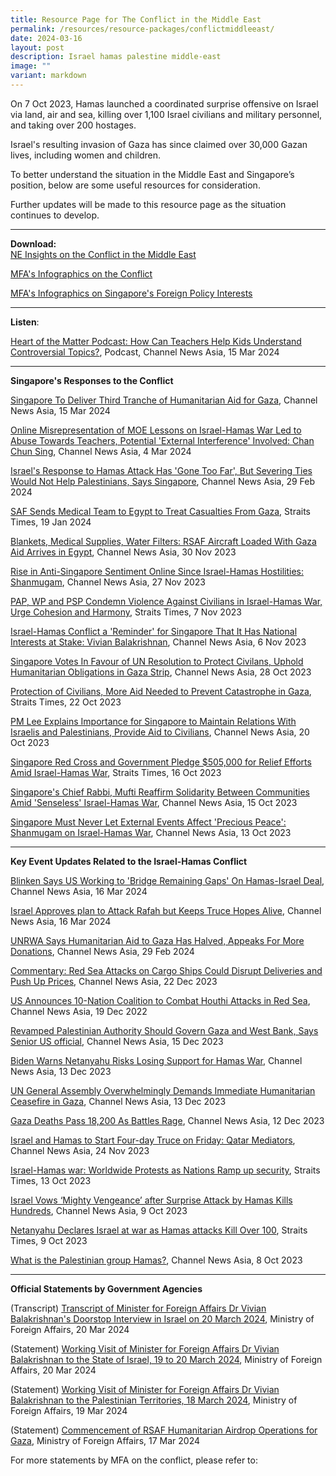 ```yaml
---
title: Resource Page for The Conflict in the Middle East
permalink: /resources/resource-packages/conflictmiddleeast/
date: 2024-03-16
layout: post
description: Israel hamas palestine middle-east
image: ""
variant: markdown
---
```

On 7 Oct 2023, Hamas launched a coordinated surprise offensive on Israel via land, air and sea, killing over 1,100 Israel civilians and military personnel, and taking over 200 hostages. 

Israel's resulting invasion of Gaza has since claimed over 30,000 Gazan lives, including women and children.

To better understand the situation in the Middle East and Singapore’s position, below are some useful resources for consideration.

Further updates will be made to this resource page as the situation continues to develop.

****
**Download:**
<br> [NE Insights on the Conflict in the Middle East](/files/NE_Insights_on_the_Middle_East_Conflict_Updated.pdf)

<a target="blank" href="https://www.mfa.gov.sg/Newsroom/Announcements-and-Highlights/2023/11/20231106-Parl-Sitting">MFA's Infographics on the Conflict</a>

<a target="blank" href="https://drive.google.com/drive/folders/1DowhPeYUSo1v1E4DIT8arWdItxZ4a_J3"> MFA's Infographics on Singapore's Foreign Policy Interests</a>

****

**Listen**:

<a target="blank" href="https://www.channelnewsasia.com/podcasts/classroom-cce-lessons-difficult-topics-moe-schools-students-heart-matter-podcast-4194666">Heart of the Matter Podcast: How Can Teachers Help Kids Understand Controversial Topics?</a>, Podcast, Channel News Asia, 15 Mar 2024

****
**Singapore's Responses to the Conflict**

<a target="blank" href="https://www.channelnewsasia.com/singapore/singapore-gaza-humanitarian-assistance-rsaf-airdrop-jordan-4196956"> Singapore To Deliver Third Tranche of Humanitarian Aid for Gaza</a>, Channel News Asia, 15 Mar 2024

<a target="blank" href="https://www.channelnewsasia.com/singapore/lessons-israel-hamas-conflict-online-representation-teacher-abuse-external-interference-chan-chun-sing-4168581">Online Misrepresentation of MOE Lessons on Israel-Hamas War Led to Abuse Towards Teachers, Potential 'External Interference' Involved: Chan Chun Sing</a>, Channel News Asia, 4 Mar 2024

<a target="blank" href="https://www.channelnewsasia.com/world/us-urges-israel-let-muslims-worship-al-aqsa-during-ramadan-4157671">Israel's Response to Hamas Attack Has 'Gone Too Far', But Severing Ties Would Not Help Palestinians, Says Singapore</a>, Channel News Asia, 29 Feb 2024

<a target="blank" href="https://www.straitstimes.com/singapore/saf-sends-medical-team-to-egypt-to-treat-casualties-from-gaza">SAF Sends Medical Team to Egypt to Treat Casualties From Gaza</a>, Straits Times, 19 Jan 2024

<a target="blank" href="https://www.channelnewsasia.com/singapore/singapore-rsaf-urgent-aid-gaza-civilians-israel-hamas-war-3954321">Blankets, Medical Supplies, Water Filters: RSAF Aircraft Loaded With Gaza Aid Arrives in Egypt</a>, Channel News Asia, 30 Nov 2023

<a target="blank" href="https://www.channelnewsasia.com/singapore/shanmugam-anti-singapore-sentiments-online-after-oct-7-hamas-israel-3948091">Rise in Anti-Singapore Sentiment Online Since Israel-Hamas Hostilities: Shanmugam</a>, Channel News Asia, 27 Nov 2023

<a target="blank" href="https://www.straitstimes.com/singapore/politics/pap-wp-and-psp-condemn-violence-against-civilians-in-israel-hamas-war-urge-cohesion-and-harmony">PAP, WP and PSP Condemn Violence Against Civilians in Israel-Hamas War, Urge Cohesion and Harmony</a>, Straits Times, 7 Nov 2023

<a target="blank" href="https://www.channelnewsasia.com/singapore/israel-hamas-conflict-stark-reminder-singapore-national-interests-stake-vivian-balakrishnan-3899991?cid=telegram_cna_social_28112017_cna">Israel-Hamas Conflict a 'Reminder' for Singapore That It Has National Interests at Stake: Vivian Balakrishnan</a>, Channel News Asia, 6 Nov 2023

<a target="blank" href="https://www.channelnewsasia.com/singapore/singapore-vote-resolution-gaza-israel-hamas-conflict-humanitarian-civilians-united-nations-3879266">Singapore Votes In Favour of UN Resolution to Protect Civilans, Uphold Humanitarian Obligations in Gaza Strip</a>, Channel News Asia, 28 Oct 2023

<a target="blank" href="https://www.straitstimes.com/singapore/community/protection-of-civilians-more-aid-needed-to-prevent-catastrophe-in-gaza-president-tharman">Protection of Civilians, More Aid Needed to Prevent Catastrophe in Gaza</a>, Straits Times, 22 Oct 2023

<a target="blank" href="https://www.channelnewsasia.com/singapore/sensible-singapore-maintain-relations-israel-palestinians-provide-aid-civilians-conflict-pm-lee-hsien-loong-3861481">PM Lee Explains Importance for Singapore to Maintain Relations With Israelis and Palestinians, Provide Aid to Civilians</a>, Channel News Asia, 20 Oct 2023

<a target="blank" href="https://www.straitstimes.com/singapore/singapore-red-cross-pledges-205k-for-relief-efforts-amid-israel-hamas-war">Singapore Red Cross and Government Pledge $505,000 for Relief Efforts Amid Israel-Hamas War</a>, Straits Times, 16 Oct 2023

<a target="blank" href="https://www.channelnewsasia.com/singapore/chief-rabbi-mufti-singapore-solidarity-jewish-muslim-communities-israel-hamas-war-3847391">Singapore's Chief Rabbi, Mufti Reaffirm Solidarity Between Communities Amid 'Senseless' Israel-Hamas War</a>, Channel News Asia, 15 Oct 2023

<a target="blank" href="https://www.straitstimes.com/singapore/singapore-must-never-let-external-events-affect-precious-peace-shanmugam-on-israel-hamas-war">Singapore Must Never Let External Events Affect 'Precious Peace': Shanmugam on Israel-Hamas War</a>, Channel News Asia, 13 Oct 2023

****

**Key Event Updates Related to the Israel-Hamas Conflict**

<a target="blank" href="https://www.channelnewsasia.com/world/blinken-says-us-working-bridge-remaining-gaps-hamas-israel-deal-4199091">Blinken Says US Working to 'Bridge Remaining Gaps' On Hamas-Israel Deal</a>, Channel News Asia, 16 Mar 2024

<a target="blank" href="https://www.channelnewsasia.com/world/israel-approves-plan-attack-rafah-keeps-truce-hopes-alive-4199416">Israel Approves plan to Attack Rafah but Keeps Truce Hopes Alive</a>, Channel News Asia, 16 Mar 2024

<a target="blank" href="https://www.channelnewsasia.com/world/unrwa-gaza-united-nations-israel-hamas-humanitarian-aid-halved-suspended-4159371">UNRWA Says Humanitarian Aid to Gaza Has Halved, Appeaks For More Donations</a>, Channel News Asia, 29 Feb 2024

<a target="blank" href="https://www.channelnewsasia.com/commentary/red-sea-suez-canal-houthi-shipping-delay-cost-4004226">Commentary: Red Sea Attacks on Cargo Ships Could Disrupt Deliveries and Push Up Prices</a>, Channel News Asia, 22 Dec 2023

<a target="blank" href="https://www.channelnewsasia.com/world/us-plans-international-coalition-counter-red-sea-attacks-3997746">US Announces 10-Nation Coalition to Combat Houthi Attacks in Red Sea</a>, Channel News Asia, 19 Dec 2022

<a target="blank" href="https://www.channelnewsasia.com/world/us-official-palestinian-authority-control-gaza-west-bank-3990471">Revamped Palestinian Authority Should Govern Gaza and West Bank, Says Senior US official</a>, Channel News Asia, 15 Dec 2023

<a target="blank" href="https://www.channelnewsasia.com/world/biden-warns-netanyahu-risks-losing-support-israel-hamas-gaza-palestinian-war-3984606">Biden Warns Netanyahu Risks Losing Support for Hamas War</a>, Channel News Asia, 13 Dec 2023
																																																														
<a target="blank" href="https://www.channelnewsasia.com/world/un-general-assembly-gaza-humanitarian-ceasefire-israel-hamas-war-3984446">UN General Assembly Overwhelmingly Demands Immediate Humanitarian Ceasefire in Gaza</a>, Channel News Asia, 13 Dec 2023

<a target="blank" href="https://www.channelnewsasia.com/world/israel-hamas-gaza-deaths-battles-rage-3980721">Gaza Deaths Pass 18,200 As Battles Rage</a>, Channel News Asia, 12 Dec 2023

<a target="blank" href="https://www.channelnewsasia.com/world/israel-hamas-war-gaza-hostage-release-deal-negotiations-qatar-3942191">Israel and Hamas to Start Four-day Truce on Friday: Qatar Mediators</a>, Channel News Asia, 24 Nov 2023

<a target="blank" href="https://www.youtube.com/watch?v=pyo1ff69LaY">Israel-Hamas war: Worldwide Protests as Nations Ramp up security</a>, Straits Times, 13 Oct 2023

<a target="blank" href="https://www.channelnewsasia.com/world/israel-hamas-surprise-attack-gaza-strikes-3828731">Israel Vows ‘Mighty Vengeance’ after Surprise Attack by Hamas Kills Hundreds</a>, Channel News Asia, 9 Oct 2023

<a target="blank" href="https://www.straitstimes.com/world/middle-east/sirens-warning-of-incoming-rockets-sound-around-gaza-near-tel-aviv">Netanyahu Declares Israel at war as Hamas attacks Kill Over 100</a>, Straits Times, 9 Oct 2023

<a target="blank" href="https://www.channelnewsasia.com/world/what-palestinian-group-hamas-3828851">What is the Palestinian group Hamas?</a>, Channel News Asia, 8 Oct 2023

****

**Official Statements by Government Agencies**

(Transcript) <a target="blank" href="https://www.mfa.gov.sg/Newsroom/Press-Statements-Transcripts-and-Photos/2024/03/FM-Dr-Vivian-Balakrishnan-Doorstop-Interview-in-Israel-on-20-March-2024">Transcript of Minister for Foreign Affairs Dr Vivian Balakrishnan's Doorstop Interview in Israel on 20 March 2024</a>, Ministry of Foreign Affairs, 20 Mar 2024

(Statement) <a target="blank" href="https://www.mfa.gov.sg/Newsroom/Press-Statements-Transcripts-and-Photos/2024/03/FM-Visit-to-Israel">Working Visit of Minister for Foreign Affairs Dr Vivian Balakrishnan to the State of Israel, 19 to 20 March 2024</a>, Ministry of Foreign Affairs, 20 Mar 2024

(Statement) <a target="blank" href="https://www.mfa.gov.sg/Newsroom/Press-Statements-Transcripts-and-Photos/2024/03/20240319-Minister-PA-Visit">Working Visit of Minister for Foreign Affairs Dr Vivian Balakrishnan to the Palestinian Territories, 18 March 2024</a>, Ministry of Foreign Affairs, 19 Mar 2024

(Statement) <a target="blank" href="https://www.mfa.gov.sg/Newsroom/Press-Statements-Transcripts-and-Photos/2024/03/20240317-mfamindefjs-3hagaza">Commencement of RSAF Humanitarian Airdrop Operations for Gaza</a>, Ministry of Foreign Affairs, 17 Mar 2024




For more statements by MFA on the conflict, please refer to: 